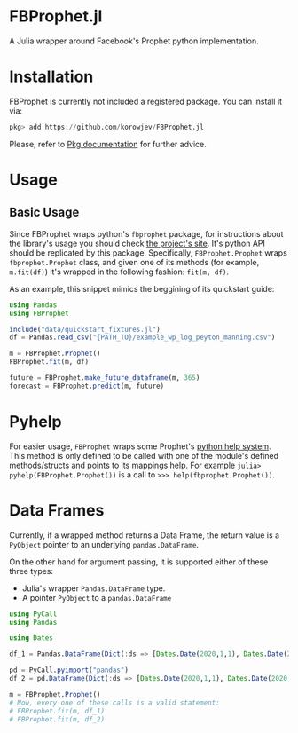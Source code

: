 # FBProphet.jl
A Julia wrapper around Facebook's Prophet python implementation.

# Installation

FBProphet is currently not included a registered package. You can install it via:

```julia
pkg> add https://github.com/korowjev/FBProphet.jl
```

Please, refer to [Pkg documentation](https://docs.julialang.org/en/v1/stdlib/Pkg/) for further advice.

# Usage

## Basic Usage

Since FBProphet wraps python's `fbprophet` package, for instructions about the library's usage you should check [the project's site](https://facebook.github.io/prophet/). It's python API should be replicated by this package. Specifically, `FBProphet.Prophet` wraps `fbprophet.Prophet` class, and given one of its methods (for example, `m.fit(df)`) it's wrapped in the following fashion: `fit(m, df)`.

As an example, this snippet mimics the beggining of its quickstart guide:

```julia
using Pandas
using FBProphet

include("data/quickstart_fixtures.jl")
df = Pandas.read_csv("{PATH_TO}/example_wp_log_peyton_manning.csv")

m = FBProphet.Prophet()
FBProphet.fit(m, df)

future = FBProphet.make_future_dataframe(m, 365)
forecast = FBProphet.predict(m, future)
```
# Pyhelp

For easier usage, `FBProphet` wraps some Prophet's [python help system](https://docs.python.org/3/library/functions.html#help). This method is only defined to be called with one of the module's defined methods/structs and points to its mappings help. For example `julia> pyhelp(FBProphet.Prophet())` is a call to `>>> help(fbprophet.Prophet())`.

# Data Frames

Currently, if a wrapped method returns a Data Frame, the return value is a `PyObject` pointer to an underlying `pandas.DataFrame`.

On the other hand for argument passing, it is supported either of these three types:
 - Julia's wrapper `Pandas.DataFrame` type.
 - A pointer `PyObject` to a `pandas.DataFrame`

```julia
using PyCall
using Pandas

using Dates

df_1 = Pandas.DataFrame(Dict(:ds => [Dates.Date(2020,1,1), Dates.Date(2020,1,2), Dates.Date(2020,1,3)], :y => rand(3)))

pd = PyCall.pyimport("pandas")
df_2 = pd.DataFrame(Dict(:ds => [Dates.Date(2020,1,1), Dates.Date(2020,1,2), Dates.Date(2020,1,3)], :y => rand(3)))

m = FBProphet.Prophet()
# Now, every one of these calls is a valid statement:
# FBProphet.fit(m, df_1)
# FBProphet.fit(m, df_2)
```